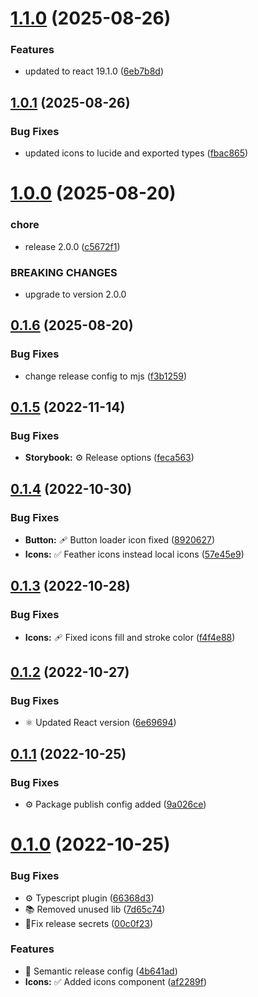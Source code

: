 # [1.1.0](https://github.com/trejocode/uikit/compare/v1.0.1...v1.1.0) (2025-08-26)

### Features

- updated to react 19.1.0 ([6eb7b8d](https://github.com/trejocode/uikit/commit/6eb7b8d38f0c71338ee31cf67c1bf8ad02225e2e))

## [1.0.1](https://github.com/trejocode/uikit/compare/v1.0.0...v1.0.1) (2025-08-26)

### Bug Fixes

- updated icons to lucide and exported types ([fbac865](https://github.com/trejocode/uikit/commit/fbac865d14ba0fba57e44160643b867ab18c8179))

# [1.0.0](https://github.com/trejocode/uikit/compare/v0.1.6...v1.0.0) (2025-08-20)

### chore

- release 2.0.0 ([c5672f1](https://github.com/trejocode/uikit/commit/c5672f116ea7a803080a84df34ceff812f66a733))

### BREAKING CHANGES

- upgrade to version 2.0.0

## [0.1.6](https://github.com/trejocode/uikit/compare/v0.1.5...v0.1.6) (2025-08-20)

### Bug Fixes

- change release config to mjs ([f3b1259](https://github.com/trejocode/uikit/commit/f3b1259b77d802f4fbfd3781d07b2c7e5605fa2a))

## [0.1.5](https://github.com/trejocode/uikit/compare/v0.1.4...v0.1.5) (2022-11-14)

### Bug Fixes

- **Storybook:** ⚙️ Release options ([feca563](https://github.com/trejocode/uikit/commit/feca56326b0ce6c6ede6bf0790fcf7583a1462e9))

## [0.1.4](https://github.com/trejocode/uikit/compare/v0.1.3...v0.1.4) (2022-10-30)

### Bug Fixes

- **Button:** 🩹 Button loader icon fixed ([8920627](https://github.com/trejocode/uikit/commit/89206270ef3ae2c61abeb2e1c8016071b4fefad9))
- **Icons:** ✅ Feather icons instead local icons ([57e45e9](https://github.com/trejocode/uikit/commit/57e45e9c260959163670db5af41108f825b24b08))

## [0.1.3](https://github.com/trejocode/uikit/compare/v0.1.2...v0.1.3) (2022-10-28)

### Bug Fixes

- **Icons:** 🩹 Fixed icons fill and stroke color ([f4f4e88](https://github.com/trejocode/uikit/commit/f4f4e882bc2c58910a2173f6690e3df5a6568d09))

## [0.1.2](https://github.com/trejocode/uikit/compare/v0.1.1...v0.1.2) (2022-10-27)

### Bug Fixes

- ⚛️ Updated React version ([6e69694](https://github.com/trejocode/uikit/commit/6e696946a3406b4b38a73b0aee4b348fe3092726))

## [0.1.1](https://github.com/trejocode/uikit/compare/v0.1.0...v0.1.1) (2022-10-25)

### Bug Fixes

- ⚙️ Package publish config added ([9a026ce](https://github.com/trejocode/uikit/commit/9a026ce526fa5c1d91ba7157246a81c5ef003b2e))

# [0.1.0](https://github.com/TrejoCode/uikit/compare/v0.0.0...v0.1.0) (2022-10-25)

### Bug Fixes

- ⚙️ Typescript plugin ([66368d3](https://github.com/TrejoCode/uikit/commit/66368d3eb239bf9c6b82ebbfc6c69b1485380f27))
- 📚 Removed unused lib ([7d65c74](https://github.com/TrejoCode/uikit/commit/7d65c74c4190da163f9945c52b2713de1d1e8b56))
- 🚀Fix release secrets ([00c0f23](https://github.com/TrejoCode/uikit/commit/00c0f2351cfd3d812748da8febf263eb19b0feef))

### Features

- 🚀 Semantic release config ([4b641ad](https://github.com/TrejoCode/uikit/commit/4b641ad24c686e5dca4f21eac565e6791135b3c4))
- **Icons:** ✅ Added icons component ([af2289f](https://github.com/TrejoCode/uikit/commit/af2289f04f47f80d2a8f87ad8d8c205358891596))
